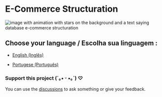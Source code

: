 # E-Commerce Structuration

![image with animation with stars on the background and a text saying database e-commerce structuration](https://github.com/hi-hi-ray/ecommerce-structuration/src/images/blob/main/Cover%20Database%20Animated.gif)

## Choose your language / Escolha sua linguagem :

- [English (Inglês)](#)

- [Portugese (Português)](#)


### Support this project (´｡• ᵕ •｡`) ♡
You can use the [discussions](https://github.com/hi-hi-ray/ecommerce-structuration/discussions) to ask something or give your feedback.
